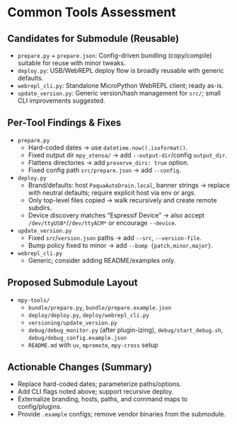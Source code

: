 # Common Tools Assessment

## Candidates for Submodule (Reusable)
- `prepare.py` + `prepare.json`: Config-driven bundling (copy/compile) suitable for reuse with minor tweaks.
- `deploy.py`: USB/WebREPL deploy flow is broadly reusable with generic defaults.
- `webrepl_cli.py`: Standalone MicroPython WebREPL client; ready as-is.
- `update_version.py`: Generic version/hash management for `src/`; small CLI improvements suggested.

## Per-Tool Findings & Fixes
- `prepare.py`
  - Hard-coded dates → use `datetime.now().isoformat()`.
  - Fixed output dir `mpy_xtensa/` → add `--output-dir`/config `output_dir`.
  - Flattens directories → add `preserve_dirs: true` option.
  - Fixed config path `src/prepare.json` → add `--config`.
- `deploy.py`
  - Brand/defaults: host `PaquaAutoDrain.local`, banner strings → replace with neutral defaults; require explicit host via env or args.
  - Only top-level files copied → walk recursively and create remote subdirs.
  - Device discovery matches “Espressif Device” → also accept `/dev/ttyUSB*`/`/dev/ttyACM*` or encourage `--device`.
- `update_version.py`
  - Fixed `src`/`version.json` paths → add `--src`, `--version-file`.
  - Bump policy fixed to minor → add `--bump {patch,minor,major}`.
- `webrepl_cli.py`
  - Generic; consider adding README/examples only.

## Proposed Submodule Layout
- `mpy-tools/`
  - `bundle/prepare.py`, `bundle/prepare.example.json`
  - `deploy/deploy.py`, `deploy/webrepl_cli.py`
  - `versioning/update_version.py`
  - `debug/debug_monitor.py` (after plugin-izing), `debug/start_debug.sh`, `debug/debug_config.example.json`
  - `README.md` with `uv`, `mpremote`, `mpy-cross` setup

## Actionable Changes (Summary)
- Replace hard-coded dates; parameterize paths/options.
- Add CLI flags noted above; support recursive deploy.
- Externalize branding, hosts, paths, and command maps to config/plugins.
- Provide `.example` configs; remove vendor binaries from the submodule.
